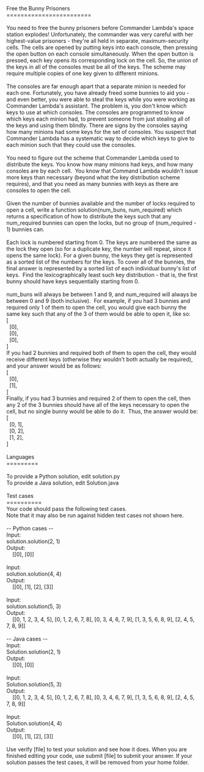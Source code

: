 <div role="alert"><div style="width: 100%;">Free the Bunny Prisoners<br>========================<br><br><span style="white-space: pre-wrap">You need to free the bunny prisoners before Commander Lambda's space station explodes! Unfortunately, the commander was very careful with her highest-value prisoners - they're all held in separate, maximum-security cells. The cells are opened by putting keys into each console, then pressing the open button on each console simultaneously. When the open button is pressed, each key opens its corresponding lock on the cell. So, the union of the keys in all of the consoles must be all of the keys. The scheme may require multiple copies of one key given to different minions.<br><br>The consoles are far enough apart that a separate minion is needed for each one. Fortunately, you have already freed some bunnies to aid you - and even better, you were able to steal the keys while you were working as Commander Lambda's assistant. The problem is, you don't know which keys to use at which consoles. The consoles are programmed to know which keys each minion had, to prevent someone from just stealing all of the keys and using them blindly. There are signs by the consoles saying how many minions had some keys for the set of consoles. You suspect that Commander Lambda has a systematic way to decide which keys to give to each minion such that they could use the consoles.<br><br>You need to figure out the scheme that Commander Lambda used to distribute the keys. You know how many minions had keys, and how many consoles are by each cell.  You know that Command Lambda wouldn't issue more keys than necessary (beyond what the key distribution scheme requires), and that you need as many bunnies with keys as there are consoles to open the cell.<br><br>Given the number of bunnies available and the number of locks required to open a cell, write a function solution(num_buns, num_required) which returns a specification of how to distribute the keys such that any num_required bunnies can open the locks, but no group of (num_required - 1) bunnies can.<br><br>Each lock is numbered starting from 0. The keys are numbered the same as the lock they open (so for a duplicate key, the number will repeat, since it opens the same lock). For a given bunny, the keys they get is represented as a sorted list of the numbers for the keys. To cover all of the bunnies, the final answer is represented by a sorted list of each individual bunny's list of keys.  Find the lexicographically least such key distribution - that is, the first bunny should have keys sequentially starting from 0.<br><br>num_buns will always be between 1 and 9, and num_required will always be between 0 and 9 (both inclusive).  For example, if you had 3 bunnies and required only 1 of them to open the cell, you would give each bunny the same key such that any of the 3 of them would be able to open it, like so:<br>[<br>  [0],<br>  [0],<br>  [0],<br>]<br>If you had 2 bunnies and required both of them to open the cell, they would receive different keys (otherwise they wouldn't both actually be required), and your answer would be as follows:<br>[<br>  [0],<br>  [1],<br>]<br>Finally, if you had 3 bunnies and required 2 of them to open the cell, then any 2 of the 3 bunnies should have all of the keys necessary to open the cell, but no single bunny would be able to do it.  Thus, the answer would be:<br>[<br>  [0, 1],<br>  [0, 2],<br>  [1, 2],<br>]</span><br><br>Languages<br>=========<br><br>To provide a Python solution, edit <span class="term-yellow">solution.py</span><br>To provide a Java solution, edit <span class="term-yellow">Solution.java</span><br><br>Test cases<br>==========<br>Your code should pass the following test cases.<br>Note that it may also be run against hidden test cases not shown here.<br><br>-- Python cases -- <br>Input:<br>solution.solution(2, 1)<br>Output:<br>&nbsp;&nbsp;&nbsp;&nbsp;[[0], [0]]<br><br>Input:<br>solution.solution(4, 4)<br>Output:<br>&nbsp;&nbsp;&nbsp;&nbsp;[[0], [1], [2], [3]]<br><br>Input:<br>solution.solution(5, 3)<br>Output:<br>&nbsp;&nbsp;&nbsp;&nbsp;[[0, 1, 2, 3, 4, 5], [0, 1, 2, 6, 7, 8], [0, 3, 4, 6, 7, 9], [1, 3, 5, 6, 8, 9], [2, 4, 5, 7, 8, 9]]<br><br>-- Java cases -- <br>Input:<br>Solution.solution(2, 1)<br>Output:<br>&nbsp;&nbsp;&nbsp;&nbsp;[[0], [0]]<br><br>Input:<br>Solution.solution(5, 3)<br>Output:<br>&nbsp;&nbsp;&nbsp;&nbsp;[[0, 1, 2, 3, 4, 5], [0, 1, 2, 6, 7, 8], [0, 3, 4, 6, 7, 9], [1, 3, 5, 6, 8, 9], [2, 4, 5, 7, 8, 9]]<br><br>Input:<br>Solution.solution(4, 4)<br>Output:<br>&nbsp;&nbsp;&nbsp;&nbsp;[[0], [1], [2], [3]]<br><br>Use <span class="term-yellow">verify [file]</span> to test your solution and see how it does. When you are finished editing your code, use <span class="term-yellow">submit [file]</span> to submit your answer. If your solution passes the test cases, it will be removed from your home folder.</div></div>